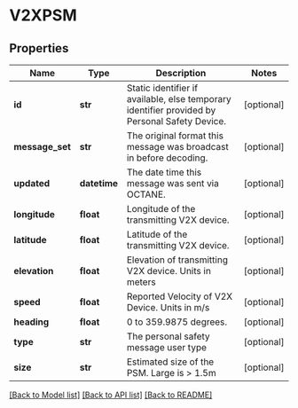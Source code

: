 # V2XPSM

## Properties
Name | Type | Description | Notes
------------ | ------------- | ------------- | -------------
**id** | **str** | Static identifier if available, else temporary identifier provided by Personal Safety Device. | [optional] 
**message_set** | **str** | The original format this message was broadcast in before decoding. | [optional] 
**updated** | **datetime** | The date time this message was sent via OCTANE. | [optional] 
**longitude** | **float** | Longitude of the transmitting V2X device. | [optional] 
**latitude** | **float** | Latitude of the transmitting V2X device. | [optional] 
**elevation** | **float** | Elevation of transmitting V2X device. Units in meters | [optional] 
**speed** | **float** | Reported Velocity of V2X Device. Units in m/s | [optional] 
**heading** | **float** | 0 to 359.9875 degrees. | [optional] 
**type** | **str** | The personal safety message user type | [optional] 
**size** | **str** | Estimated size of the PSM. Large is &gt; 1.5m | [optional] 

[[Back to Model list]](../README.md#documentation-for-models) [[Back to API list]](../README.md#documentation-for-api-endpoints) [[Back to README]](../README.md)

